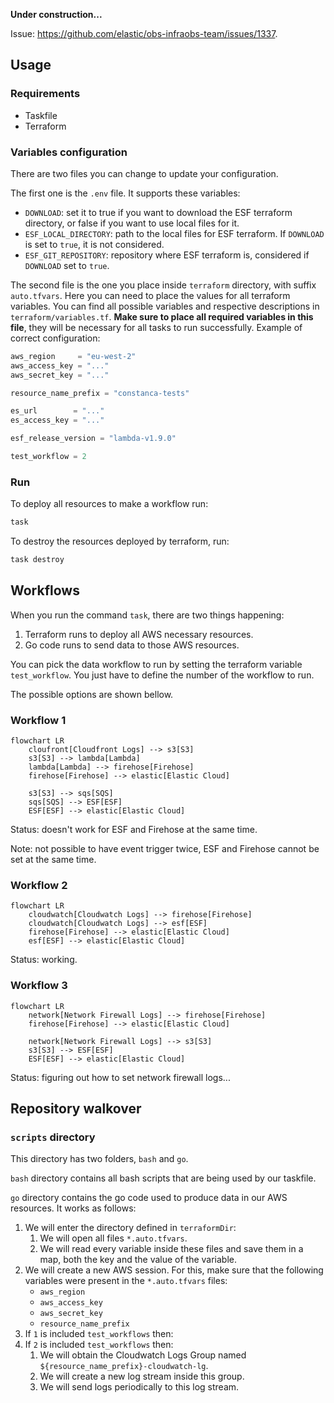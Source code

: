 **Under construction...**

Issue: https://github.com/elastic/obs-infraobs-team/issues/1337.

## Usage

### Requirements

- Taskfile
- Terraform


### Variables configuration

There are two files you can change to update your configuration.

The first one is the `.env` file. It supports these variables:
- `DOWNLOAD`: set it to true if you want to download the ESF terraform directory, or false if you want to use local files for it.
- `ESF_LOCAL_DIRECTORY`: path to the local files for ESF terraform. If `DOWNLOAD` is set to `true`, it is not considered.
- `ESF_GIT_REPOSITORY`: repository where ESF terraform is, considered if `DOWNLOAD` set to `true`.

The second file is the one you place inside `terraform` directory, with suffix `auto.tfvars`. Here you can need to place the values for all terraform variables. You can find all possible variables and respective descriptions in `terraform/variables.tf`. **Make sure to place all required variables in this file**, they will be necessary for all tasks to run successfully. Example of correct configuration:

```terraform
aws_region     = "eu-west-2"
aws_access_key = "..."
aws_secret_key = "..."

resource_name_prefix = "constanca-tests"

es_url        = "..."
es_access_key = "..."

esf_release_version = "lambda-v1.9.0"

test_workflow = 2
```

### Run

To deploy all resources to make a workflow run:

```bash
task
```


To destroy the resources deployed by terraform, run:
```bash
task destroy
```

## Workflows

When you run the command `task`, there are two things happening:
1. Terraform runs to deploy all AWS necessary resources.
2. Go code runs to send data to those AWS resources.

You can pick the data workflow to run by setting the terraform variable `test_workflow`. You just have to define the number of the workflow to run.

The possible options are shown bellow.

### Workflow 1

```mermaid
flowchart LR
    cloufront[Cloudfront Logs] --> s3[S3]
    s3[S3] --> lambda[Lambda]
    lambda[Lambda] --> firehose[Firehose]
    firehose[Firehose] --> elastic[Elastic Cloud]

    s3[S3] --> sqs[SQS]
    sqs[SQS] --> ESF[ESF]
    ESF[ESF] --> elastic[Elastic Cloud]
```
Status: doesn't work for ESF and Firehose at the same time.

Note: not possible to have event trigger twice, ESF and Firehose cannot be set at the same time.

### Workflow 2

```mermaid
flowchart LR
    cloudwatch[Cloudwatch Logs] --> firehose[Firehose]
    cloudwatch[Cloudwatch Logs] --> esf[ESF]
    firehose[Firehose] --> elastic[Elastic Cloud]
    esf[ESF] --> elastic[Elastic Cloud]
```

Status: working.

### Workflow 3

```mermaid
flowchart LR
    network[Network Firewall Logs] --> firehose[Firehose]
    firehose[Firehose] --> elastic[Elastic Cloud]

    network[Network Firewall Logs] --> s3[S3]
    s3[S3] --> ESF[ESF]
    ESF[ESF] --> elastic[Elastic Cloud]
```

Status: figuring out how to set network firewall logs...

## Repository walkover


### `scripts` directory

This directory has two folders, `bash` and `go`.

`bash` directory contains all bash scripts that are being used by our taskfile.

`go` directory contains the go code used to produce data in our AWS resources. It works as follows:

1. We will enter the directory defined in `terraformDir`:
    1. We will open all files `*.auto.tfvars`.
    2. We will read every variable inside these files and save them in a map, both the key and the value of the variable.
2. We will create a new AWS session. For this, make sure that the following variables were present in the `*.auto.tfvars` files:
    - `aws_region`
    - `aws_access_key`
    - `aws_secret_key`
    - `resource_name_prefix`
3. If `1` is included `test_workflows` then:
4. If `2` is included `test_workflows` then:
   1. We will obtain the Cloudwatch Logs Group named `${resource_name_prefix}-cloudwatch-lg`.
   2. We will create a new log stream inside this group.
   3. We will send logs periodically to this log stream.


